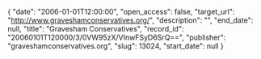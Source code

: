 {
  "date": "2006-01-01T12:00:00", 
  "open_access": false, 
  "target_url": "http://www.graveshamconservatives.org/", 
  "description": "", 
  "end_date": null, 
  "title": "Gravesham Conservatives", 
  "record_id": "20060101T120000/3/0VW95zX/VInwFSyD6SrQ==", 
  "publisher": "graveshamconservatives.org", 
  "slug": 13024, 
  "start_date": null
}

